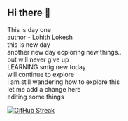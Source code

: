 ## Hi there 👋
This is day one 
<br>
author - Lohith Lokesh
<br>
this is new day
<br>
another new day ecploring new things..
<br>
but will never give up
<br>
LEARNING smtg new today
<br>
will continue to explore
<br>
i am still wandering how to explore this
<br>
let me add a change here 
<br>
editing some things 

[![GitHub Streak](https://github-readme-streak-stats.herokuapp.com?user=lohithh1024&theme=dark&date_format=j%20M%5B%20Y%5D)](https://git.io/streak-stats)



